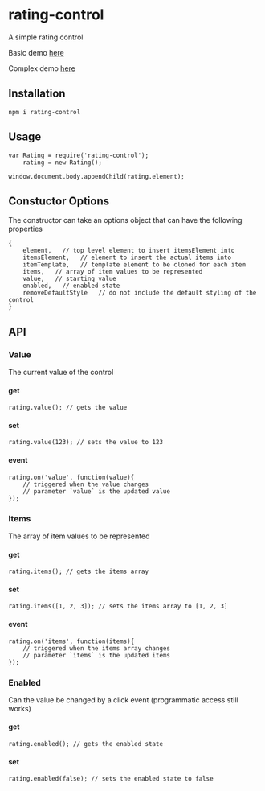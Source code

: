 # rating-control

A simple rating control

Basic demo [here](http://requirebin.com/?gist=0275fc20dc656815d94d)

Complex demo [here](http://requirebin.com/?gist=ec110b224eb87dc1a47c)

## Installation

    npm i rating-control

## Usage

    var Rating = require('rating-control');
        rating = new Rating();

    window.document.body.appendChild(rating.element);


## Constuctor Options

The constructor can take an options object that can have the following properties

    {
        element,   // top level element to insert itemsElement into
        itemsElement,   // element to insert the actual items into
        itemTemplate,   // template element to be cloned for each item
        items,   // array of item values to be represented
        value,   // starting value
        enabled,   // enabled state
        removeDefaultStyle   // do not include the default styling of the control
    }


## API

### Value

The current value of the control

#### get

    rating.value(); // gets the value

#### set

    rating.value(123); // sets the value to 123

#### event

    rating.on('value', function(value){
        // triggered when the value changes
        // parameter `value` is the updated value
    });


### Items

The array of item values to be represented

#### get

    rating.items(); // gets the items array

#### set

    rating.items([1, 2, 3]); // sets the items array to [1, 2, 3]

#### event

    rating.on('items', function(items){
        // triggered when the items array changes
        // parameter `items` is the updated items
    });


### Enabled

Can the value be changed by a click event (programmatic access still works)

#### get

    rating.enabled(); // gets the enabled state

#### set

    rating.enabled(false); // sets the enabled state to false
